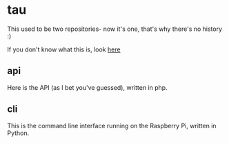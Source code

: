 # tau
This used to be two repositories- now it's one, that's why there's no history :)

If you don't know what this is, look [here](https://onno-eberhard.appspot.com/tau)

## api
Here is the API (as I bet you've guessed), written in php.

## cli
This is the command line interface running on the Raspberry Pi, written in Python.
